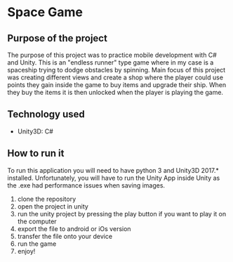 # Space Game 
## Purpose of the project 
The purpose of this project was to practice mobile development with C# and Unity. This is an "endless runner" type game where in my case is a spaceship trying to dodge obstacles by spinning. Main focus of this project was creating different views and create a shop where the player could use points they gain inside the game to buy items and upgrade their ship. When they buy the items it is then unlocked when the player is playing the game.

## Technology used

- Unity3D: C#

## How to run it

To run this application you will need to have python 3 and Unity3D 2017.* installed.
Unfortunately, you will have to run the Unity App inside Unity as the .exe had performance issues when saving images. 
1. clone the repository
1. open the project in unity
1. run the unity project by pressing the play button if you want to play it on the computer
1. export the file to android or iOs version
1. transfer the file onto your device
1. run the game
1. enjoy!

